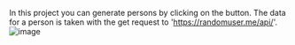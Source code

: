 In this project you can generate persons by clicking on the button. The data for a person is taken with the get request to 'https://randomuser.me/api/'.
![image](https://user-images.githubusercontent.com/36379638/174772578-6ca39175-4020-4270-8665-9075e5efd3d4.png)
